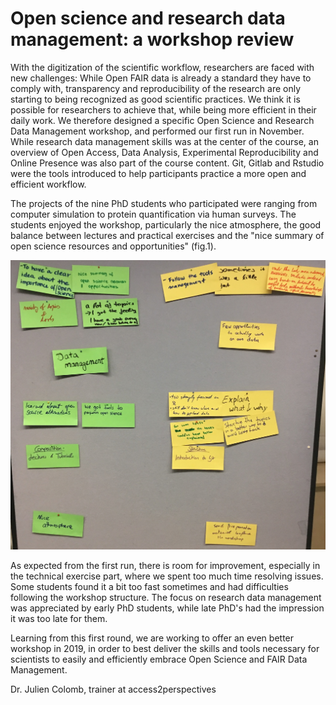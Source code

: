 Open science and research data management: a workshop review
====================

With the digitization of the scientific workflow, researchers are faced with new challenges: While Open FAIR data is already a standard they have to comply with, transparency and reproducibility of the research are only starting to being recognized as good scientific practices. We think it is possible for researchers to achieve that, while being more efficient in their daily work. We therefore designed a specific Open Science and Research Data Management workshop, and performed our first run in November.  While research data management skills was at the center of the course, an overview of Open Access, Data Analysis, Experimental Reproducibility and Online Presence was also part of the course content. Git, Gitlab and Rstudio were the tools introduced to help participants practice a more open and efficient workflow.

 
The projects of the nine PhD students who participated were ranging from computer simulation to protein quantification via human surveys. The students enjoyed the workshop, particularly the nice atmosphere, the good balance between lectures and practical exercises and the "nice summary of open science resources and opportunities" (fig.1).  

![Fig1: Feedback from students, they were asked to give one positive and one negative feedback.](2018_Feedback_bochum.JPG)

As expected from the first run, there is room for improvement, especially in the technical exercise part, where we spent too much time resolving issues. Some students found it a bit too fast sometimes and had difficulties following the workshop structure. The focus on research data management was appreciated by early PhD students, while late PhD's had the impression it was too late for them.

Learning from this first round, we are working to offer an even better workshop in 2019, in order to best deliver the skills and tools necessary for scientists to easily and efficiently embrace Open Science and FAIR Data Management.

Dr. Julien Colomb, trainer at access2perspectives



